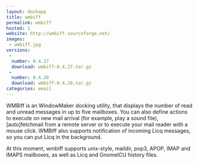 ```yaml
---
layout: dockapp
title: wmbiff
permalink: wmbiff
hosted: 1
website: http://wmbiff.sourceforge.net/
images:
 - wmbiff.jpg
versions:
 -
  number: 0.4.27
  download: wmbiff-0.4.27.tar.gz
 -
  number: 0.4.28
  download: wmbiff-0.4.28.tar.gz
categories: email
---
```

WMBiff is an WindowMaker docking utility, that displays the number of read
and unread messages in up to five mailboxes.
You can also define actions to execute on new mail arrival (for example,
play a sound file), [auto]fetchmail from a remote server or to execute your
mail reader with a mouse click. WMBiff also supports notification of
incoming Licq messages, so you can put Licq in the background.

At this moment, wmbiff supports unix-style, maildir, pop3, APOP, IMAP
and IMAPS mailboxes, as well as Licq and GnomeICU history files.
